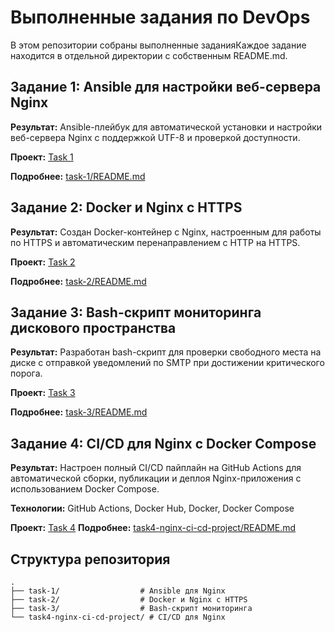 # Выполненные задания по DevOps

В этом репозитории собраны выполненные заданияКаждое задание находится в отдельной директории с собственным README.md.

## Задание 1: Ansible для настройки веб-сервера Nginx

**Результат:** Ansible-плейбук для автоматической установки и настройки веб-сервера Nginx с поддержкой UTF-8 и проверкой доступности.

**Проект:** [Task 1](https://github.com/KucherukDanill/Task-form-1-to-4/tree/master/task-1)

**Подробнее:** [task-1/README.md](https://github.com/KucherukDanill/Task-form-1-to-4/tree/master/task-1/README.md)

## Задание 2: Docker и Nginx с HTTPS

**Результат:** Создан Docker-контейнер с Nginx, настроенным для работы по HTTPS и автоматическим перенаправлением с HTTP на HTTPS.

**Проект:** [Task 2](https://github.com/KucherukDanill/Task-form-1-to-4/tree/master/task-2)

**Подробнее:** [task-2/README.md](https://github.com/KucherukDanill/Task-form-1-to-4/tree/master/task-2/README.md)

## Задание 3: Bash-скрипт мониторинга дискового пространства

**Результат:** Разработан bash-скрипт для проверки свободного места на диске с отправкой уведомлений по SMTP при достижении критического порога.

**Проект:** [Task 3](https://github.com/KucherukDanill/Task-form-1-to-4/tree/master/task-3)

**Подробнее:** [task-3/README.md](https://github.com/KucherukDanill/Task-form-1-to-4/tree/master/task-3/README.md)

## Задание 4: CI/CD для Nginx с Docker Compose

**Результат:** Настроен полный CI/CD пайплайн на GitHub Actions для автоматической сборки, публикации и деплоя Nginx-приложения с использованием Docker Compose.

**Технологии:** GitHub Actions, Docker Hub, Docker, Docker Compose

**Проект:** [Task 4](https://github.com/KucherukDanill/Task-form-1-to-4/tree/master/task4-nginx-ci-cd-project)
**Подробнее:** [task4-nginx-ci-cd-project/README.md](https://github.com/KucherukDanill/Task-form-1-to-4/tree/master/task4-nginx-ci-cd-project/README.md)

## Структура репозитория

```
.
├── task-1/                  # Ansible для Nginx
├── task-2/                  # Docker и Nginx с HTTPS
├── task-3/                  # Bash-скрипт мониторинга
└── task4-nginx-ci-cd-project/ # CI/CD для Nginx
```

